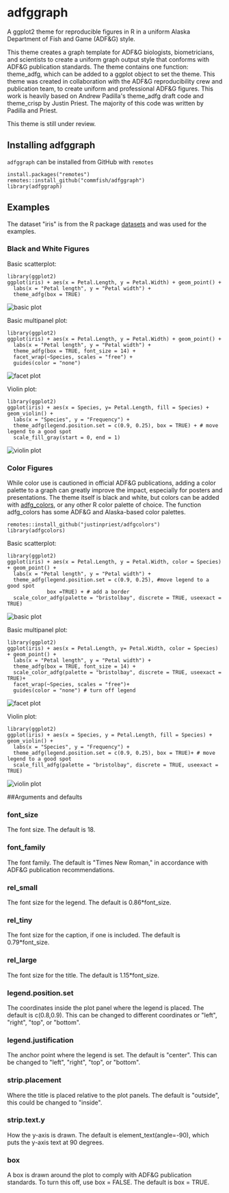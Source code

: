 # adfggraph

A ggplot2 theme for reproducible figures in R in a uniform Alaska Department of Fish and Game (ADF\&G) style.



This theme creates a graph template for ADF\&G biologists, biometricians, and 
scientists to create a uniform graph output style that conforms with ADF\&G 
publication standards. The theme contains one function: theme_adfg, which can be 
added to a ggplot object to set the theme. This theme was created in 
collaboration with the ADF\&G reproducibility crew and publication team, to 
create uniform and professional ADF\&G figures. This work is heavily based on 
Andrew Padilla's theme\_adfg draft code and theme\_crisp by Justin Priest. 
The majority of this code was written by Padilla and Priest.

This theme is still under review.

## Installing adfggraph
`adfggraph` can be installed from GitHub with `remotes`

```
install.packages("remotes")
remotes::install_github("commfish/adfggraph")
library(adfggraph)
```

## Examples
The dataset "iris" is from the R package 
[datasets](https://www.rdocumentation.org/packages/datasets/versions/3.6.2) 
and was used for the examples.

### Black and White Figures
Basic scatterplot:

```
library(ggplot2)
ggplot(iris) + aes(x = Petal.Length, y = Petal.Width) + geom_point() +
  labs(x = "Petal length", y = "Petal width") + 
  theme_adfg(box = TRUE)
```

![basic plot](/example_figures/base_plot.png)

Basic multipanel plot:

```
library(ggplot2)
ggplot(iris) + aes(x = Petal.Length, y = Petal.Width) + geom_point() +
  labs(x = "Petal length", y = "Petal width") + 
  theme_adfg(box = TRUE, font_size = 14) + 
  facet_wrap(~Species, scales = "free") +
  guides(color = "none")
```

![facet plot](/example_figures/facet_plot_nocolor.png)

Violin plot:

```
library(ggplot2)
ggplot(iris) + aes(x = Species, y= Petal.Length, fill = Species) + geom_violin() +
  labs(x = "Species", y = "Frequency") + 
  theme_adfg(legend.position.set = c(0.9, 0.25), box = TRUE) + # move legend to a good spot
  scale_fill_gray(start = 0, end = 1)
```

![violin plot](/example_figures/fill_plot_grey.png)



### Color Figures
While color use is cautioned in official ADF\&G publications, adding a color 
palette to a graph can greatly improve the impact, especially for posters and 
presentations. The theme itself is black and white, but colors can be added with 
[adfg_colors](https://github.com/justinpriest/adfgcolors), or any other R color 
palette of choice. The function adfg\_colors has some ADF\&G and Alaska-based 
color palettes.
```
remotes::install_github("justinpriest/adfgcolors")
library(adfgcolors)
```
Basic scatterplot:

```
library(ggplot2)
ggplot(iris) + aes(x = Petal.Length, y = Petal.Width, color = Species) + geom_point() +
  labs(x = "Petal length", y = "Petal width") + 
  theme_adfg(legend.position.set = c(0.9, 0.25), #move legend to a good spot
             box =TRUE) + # add a border
  scale_color_adfg(palette = "bristolbay", discrete = TRUE, useexact = TRUE)
```

![basic plot](/example_figures/color_plot.png)

Basic multipanel plot:

```
library(ggplot2)
ggplot(iris) + aes(x = Petal.Length, y= Petal.Width, color = Species) + geom_point() +
  labs(x = "Petal length", y = "Petal width") + 
  theme_adfg(box = TRUE, font_size = 14) +
  scale_color_adfg(palette = "bristolbay", discrete = TRUE, useexact = TRUE)+
  facet_wrap(~Species, scales = "free")+
  guides(color = "none") # turn off legend
```

![facet plot](/example_figures/facet_plot.png)


Violin plot:

```
library(ggplot2)
ggplot(iris) + aes(x = Species, y = Petal.Length, fill = Species) + geom_violin() +
  labs(x = "Species", y = "Frequency") + 
  theme_adfg(legend.position.set = c(0.9, 0.25), box = TRUE)+ # move legend to a good spot
  scale_fill_adfg(palette = "bristolbay", discrete = TRUE, useexact = TRUE)
```

![violin plot](/example_figures/fill_plot.png)


##Arguments and defaults

### font_size
The font size. The default is 18.

### font_family
The font family. The default is "Times New Roman," in accordance with ADF&G publication recommendations.

### rel_small
The font size for the legend. The default is 0.86*font_size.

### rel_tiny
The font size for the caption, if one is included. The default is 0.79*font_size.

### rel_large
The font size for the title. The default is 1.15*font_size.

### legend.position.set
The coordinates inside the plot panel where the legend is placed. The default is 
c(0.8,0.9). This can be changed to different coordinates or "left", "right", 
"top", or "bottom".

### legend.justification
The anchor point where the legend is set. The default is "center". This can be 
changed to "left", "right", "top", or "bottom".

### strip.placement
Where the title is placed relative to the plot panels. The default is "outside", 
this could be changed to "inside".

### strip.text.y
How the y-axis is drawn. The default is element_text(angle=-90), which puts the 
y-axis text at 90 degrees.

### box
A box is drawn around the plot to comply with ADF&G publication standards. To 
turn this off, use box = FALSE. The default is box = TRUE.



